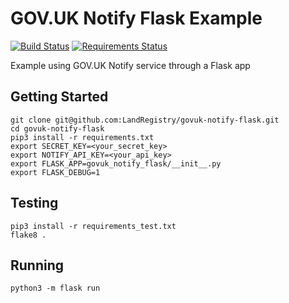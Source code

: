 # GOV.UK Notify Flask Example
[![Build Status](https://travis-ci.org/LandRegistry/govuk-notify-flask.svg?branch=master)](https://travis-ci.org/LandRegistry/govuk-notify-flask)
[![Requirements Status](https://requires.io/github/LandRegistry/govuk-notify-flask/requirements.svg?branch=master)](https://requires.io/github/LandRegistry/govuk-notify-flask/requirements/?branch=master)

Example using GOV.UK Notify service through a Flask app

## Getting Started

```
git clone git@github.com:LandRegistry/govuk-notify-flask.git
cd govuk-notify-flask
pip3 install -r requirements.txt
export SECRET_KEY=<your_secret_key>
export NOTIFY_API_KEY=<your_api_key>
export FLASK_APP=govuk_notify_flask/__init__.py
export FLASK_DEBUG=1
```

## Testing
```
pip3 install -r requirements_test.txt
flake8 .
```

## Running

```
python3 -m flask run
```
